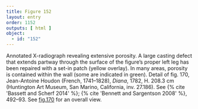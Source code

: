 ```yaml
---
title: Figure 152
layout: entry
order: 1152
outputs: [ html ]
object:
  - id: "152"
---
```


Annotated X-radiograph revealing extensive porosity. A large casting defect that extends partway through the surface of the figure’s proper left leg has been repaired with a set-in patch (yellow overlay). In many areas, porosity is contained within the wall (some are indicated in green). Detail of fig. 170, Jean-Antoine Houdon (French, 1741–1828), *Diana*, 1782, H. 208.3 cm (Huntington Art Museum, San Marino, California, inv. 27.186). See {% cite 'Bassett and Scherf 2014' %}; {% cite 'Bennett and Sargentson 2008' %}, 492–93. See [fig.170](/visual-atlas/170/) for an overall view.
